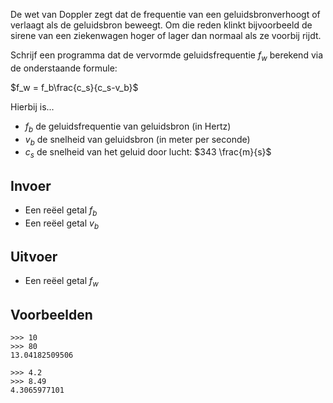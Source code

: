 De wet van Doppler zegt dat de frequentie van een geluidsbronverhoogt of verlaagt als de geluidsbron beweegt. Om die reden klinkt bijvoorbeeld de sirene van een ziekenwagen hoger of lager dan normaal als ze voorbij rijdt. 

Schrijf een programma dat de vervormde geluidsfrequentie $f_w$ berekend via de onderstaande formule:

$f_w = f_b\frac{c_s}{c_s-v_b}$

Hierbij is...
- $f_b$ de geluidsfrequentie van geluidsbron (in Hertz)
- $v_b$ de snelheid van geluidsbron (in meter per seconde)
- $c_s$ de snelheid van het geluid door lucht: $343 \frac{m}{s}$

## Invoer

- Een reëel getal $f_b$
- Een reëel getal $v_b$

## Uitvoer

- Een reëel getal $f_w$

## Voorbeelden

```
>>> 10
>>> 80
13.04182509506

>>> 4.2
>>> 8.49
4.3065977101
```